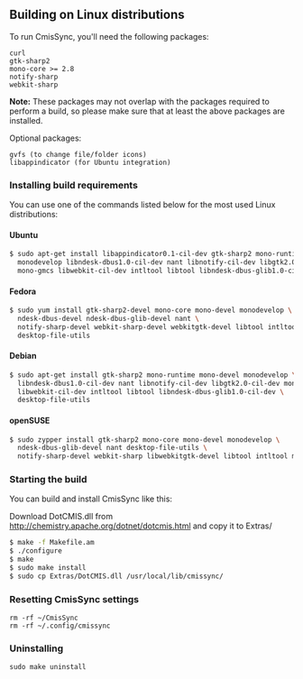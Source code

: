 ## Building on Linux distributions

To run CmisSync, you'll need the following packages:

```
curl
gtk-sharp2
mono-core >= 2.8
notify-sharp
webkit-sharp
```

**Note:** These packages may not overlap with the packages required to perform a build, so please make sure that at least the above packages are installed.

Optional packages:

```
gvfs (to change file/folder icons)
libappindicator (for Ubuntu integration)
```

### Installing build requirements

You can use one of the commands listed below for the most used Linux distributions:


#### Ubuntu

```bash
$ sudo apt-get install libappindicator0.1-cil-dev gtk-sharp2 mono-runtime mono-devel \
  monodevelop libndesk-dbus1.0-cil-dev nant libnotify-cil-dev libgtk2.0-cil-dev mono-mcs \
  mono-gmcs libwebkit-cil-dev intltool libtool libndesk-dbus-glib1.0-cil-dev liblog4net-cil-dev libnewtonsoft-json-cil-dev
```

#### Fedora

```bash
$ sudo yum install gtk-sharp2-devel mono-core mono-devel monodevelop \
  ndesk-dbus-devel ndesk-dbus-glib-devel nant \
  notify-sharp-devel webkit-sharp-devel webkitgtk-devel libtool intltool \
  desktop-file-utils
```

#### Debian

```bash
$ sudo apt-get install gtk-sharp2 mono-runtime mono-devel monodevelop \
  libndesk-dbus1.0-cil-dev nant libnotify-cil-dev libgtk2.0-cil-dev mono-mcs mono-gmcs \
  libwebkit-cil-dev intltool libtool libndesk-dbus-glib1.0-cil-dev \
  desktop-file-utils
```

#### openSUSE

```bash
$ sudo zypper install gtk-sharp2 mono-core mono-devel monodevelop \
  ndesk-dbus-glib-devel nant desktop-file-utils \
  notify-sharp-devel webkit-sharp libwebkitgtk-devel libtool intltool make log4net
```

### Starting the build

You can build and install CmisSync like this:

Download DotCMIS.dll from http://chemistry.apache.org/dotnet/dotcmis.html and copy it to Extras/

```bash
$ make -f Makefile.am
$ ./configure
$ make
$ sudo make install
$ sudo cp Extras/DotCMIS.dll /usr/local/lib/cmissync/
```

### Resetting CmisSync settings

```
rm -rf ~/CmisSync
rm -rf ~/.config/cmissync
```

### Uninstalling

```
sudo make uninstall
```

